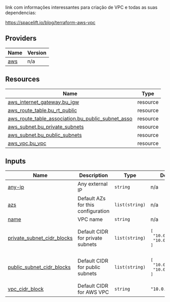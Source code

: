 link com informações interessantes para criação de VPC e todas as suas dependencias:

https://spacelift.io/blog/terraform-aws-vpc
<!-- BEGIN_TF_DOCS -->


## Providers

| Name | Version |
|------|---------|
| <a name="provider_aws"></a> [aws](#provider\_aws) | n/a |

## Resources

| Name | Type |
|------|------|
| [aws_internet_gateway.bu_igw](https://registry.terraform.io/providers/hashicorp/aws/latest/docs/resources/internet_gateway) | resource |
| [aws_route_table.bu_rt_public](https://registry.terraform.io/providers/hashicorp/aws/latest/docs/resources/route_table) | resource |
| [aws_route_table_association.bu_public_subnet_asso](https://registry.terraform.io/providers/hashicorp/aws/latest/docs/resources/route_table_association) | resource |
| [aws_subnet.bu_private_subnets](https://registry.terraform.io/providers/hashicorp/aws/latest/docs/resources/subnet) | resource |
| [aws_subnet.bu_public_subnets](https://registry.terraform.io/providers/hashicorp/aws/latest/docs/resources/subnet) | resource |
| [aws_vpc.bu_vpc](https://registry.terraform.io/providers/hashicorp/aws/latest/docs/resources/vpc) | resource |

## Inputs

| Name | Description | Type | Default | Required |
|------|-------------|------|---------|:--------:|
| <a name="input_any-ip"></a> [any-ip](#input\_any-ip) | Any external IP | `string` | n/a | yes |
| <a name="input_azs"></a> [azs](#input\_azs) | Default AZs for this configuration | `list(string)` | n/a | yes |
| <a name="input_name"></a> [name](#input\_name) | VPC name | `string` | n/a | yes |
| <a name="input_private_subnet_cidr_blocks"></a> [private\_subnet\_cidr\_blocks](#input\_private\_subnet\_cidr\_blocks) | Default CIDR for private subnets | `list(string)` | <pre>[<br>  "10.0.3.0/24",<br>  "10.0.4.0/24"<br>]</pre> | no |
| <a name="input_public_subnet_cidr_blocks"></a> [public\_subnet\_cidr\_blocks](#input\_public\_subnet\_cidr\_blocks) | Default CIDR for public subnets | `list(string)` | <pre>[<br>  "10.0.1.0/24",<br>  "10.0.2.0/24"<br>]</pre> | no |
| <a name="input_vpc_cidr_block"></a> [vpc\_cidr\_block](#input\_vpc\_cidr\_block) | Default CIDR for AWS VPC | `string` | `"10.0.0.0/16"` | no |
<!-- END_TF_DOCS -->